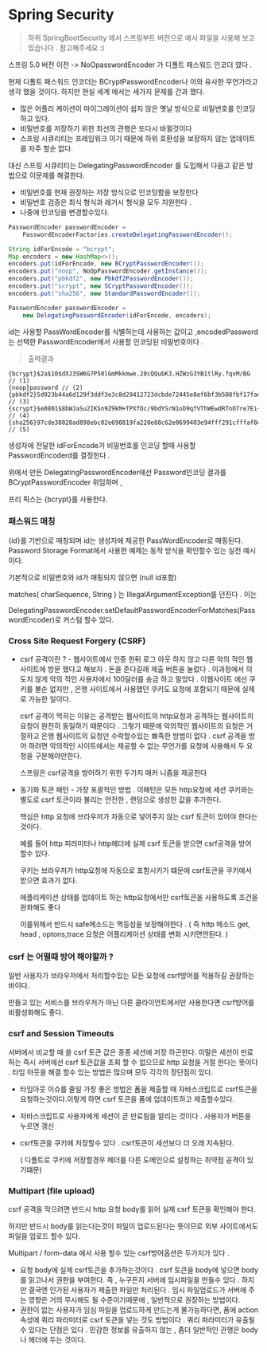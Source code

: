 # Spring Security
> 하위 SpringBootSecurity 에서 스프링부트 버전으로 예시 파일을 사용해 보고 있습니다 . 참고해주세요 :)

스프링 5.0 버전 이전 -> NoOpasswordEncoder 가 디폴트 패스워드 인코더 였다 .

현재 디폴트 패스워드 인코더는 BCryptPasswordEncoder나 이와 유사한 무언가라고 생각 했을 것이다. 하지만 현실 세계 에서는 세가지 문제를 간과 했다.

- 많은 어플리 케이션이 마이그레이션이 쉽지 않은 옛날 방식으로 비밀번호를 인코딩 하고 있다.
- 비밀번호를 저장하기 위한 최선의 관행은 또다시 바뀔것이다
- 스프링 시큐리티는 프레임워크 이기 때문에 하위 호환성을 보장하지 않는 업데이트를 자주 할순 없다.

대신 스프링 시큐리티는 DelegatingPasswordEncoder 를 도입해서 다음고 같은 방법으로 이문제를 해결한다.

- 비밀번호를 현재 권장하는 저장 방식으로 인코딩함을 보장한다
- 비밀번호 검증은 최식 형식과 레거시 형식을 모두 지원한다 .
- 나중에 인코딩을 변경할수있다.

```java
PasswordEncoder passwordEncoder =
    PasswordEncoderFactories.createDelegatingPasswordEncoder();
```

```java
String idForEncode = "bcrypt";
Map encoders = new HashMap<>();
encoders.put(idForEncode, new BCryptPasswordEncoder());
encoders.put("noop", NoOpPasswordEncoder.getInstance());
encoders.put("pbkdf2", new Pbkdf2PasswordEncoder());
encoders.put("scrypt", new SCryptPasswordEncoder());
encoders.put("sha256", new StandardPasswordEncoder());

PasswordEncoder passwordEncoder =
    new DelegatingPasswordEncoder(idForEncode, encoders);
```

id는 사용할 PassWordEncoder를 식별하는데 사용하는 값이고 ,encodedPassword는 선택한 PasswordEncoder에서 사용할 인코딩된 비밀번호이다 . 

> 출력결과 

```
{bcrypt}$2a$10$dXJ3SW6G7P50lGmMkkmwe.20cQQubK3.HZWzG3YB1tlRy.fqvM/BG // (1)
{noop}password // (2)
{pbkdf2}5d923b44a6d129f3ddf3e3c8d29412723dcbde72445e8ef6bf3b508fbf17fa4ed4d6b99ca763d8dc // (3)
{scrypt}$e0801$8bWJaSu2IKSn9Z9kM+TPXfOc/9bdYSrN1oD9qfVThWEwdRTnO7re7Ei+fUZRJ68k9lTyuTeUp4of4g24hHnazw==$OAOec05+bXxvuu/1qZ6NUR+xQYvYv7BeL1QxwRpY5Pc= // (4)
{sha256}97cde38028ad898ebc02e690819fa220e88c62e0699403e94fff291cfffaf8410849f27605abcbc0 // (5)
```

생성자에 전달한 idForEncode가 비밀번호를 인코딩 할때 사용할 PasswordEncoderd를 결정한다 .

위에서 만든 DelegatingPasswordEncoder에선 Password인코딩 결과를 BCryptPasswordEncoder 위임하며 ,

프리 픽스는 {bcrypt}를 사용한다.

### 패스워드 매칭

{id}를 기반으로 매칭되며 id는 생성자에 제공한 PassWordEncoder로 매핑된다. Password Storage Format에서 사용한 예제는 동작 방식을 확인할수 있는 실전 예시이다.

기본적으로 비밀번호와 id가 매핑되지 않으면 (null id포함) 

matches( charSequence, String ) 는 IllegalArgumentException를 던진다 . 이는

DelegatingPasswordEncoder.setDefaultPasswordEncoderForMatches(PasswordEncoder)로 커스텀 할수 있다.

### Cross Site Request Forgery (CSRF)

- csrf 공격이란 ?  - 웹사이트에서 인증 한뒤 로그 아웃 하지 않고 다른 악의 적인 웹 사이트에 방문 했다고 해보자 . 돈을 준다길래 제출 버튼을 눌렀다 . 이과정에서 의도치 않게 악의 적인 사용자에서 100달러를 송금 하고 말았다 . 이웹사이트 에선 쿠키를 볼순 없지만 , 은행 사이트에서 사용했던 쿠키도 요청에 포함되기 때문에 실제로 가능한 일이다.

  csrf 공격이 먹히는 이유는 공격받는 웹사이트의 http요청과 공격하는 웹사이트의 요청이 완전히 동일하기 때문이다 . 그렇기 때문에 악의적인 웹사이트의 요청은 거절하고 은행 웹사이트의 요청만 수락할수있는 뾰족한 방법이 없다 . csrf 공격을 방어 하려면 악의적인 사이트에서는 제공할 수 없는 무언가를 요청에 사용해서 두 요청을 구분해야만한다.

  스프링은 csrf공격을 방어하기 위한 두가지 매커 니즘을 제공한다

- 동기화 토큰 패턴 - 가장 포괄적인 방법 . 이패턴은 모든 http요청에 세션 쿠키와는 별도로 csrf 토큰이라 불리는 안전한 , 랜덤으로 생성한 값을 추가한다.

  핵심은 http 요청에 브라우저가 자동으로 넣어주지 않는 csrf 토큰이 있어야 한다는 것이다. 

  예를 들어 http 피러미터나 http헤더에 실제 csrf 토큰을 받으면 csrf공격을 방어 할수 있다.

  쿠키는 브라우저가 http요청에 자동으로 포함시키기 떄문에 csrf토큰을 쿠키에서 받으면 효과가 없다.

  애플리케이션 상태를 업데이트 하는 http요청에서만 csrf토큰을 사용하도록 조건을 완화해도 좋다

  이를위해서 반드시 safe메소드는 멱등성을 보장해야한다 . ( 즉 http 메소드 get, head , optons,trace 요청은 어플리케이션 상태를 변화 시키면안된다. )

### csrf 는 어떨때 방어 해야할까 ?

일반 사용자가 브라우저에서 처리할수있는 모든 요청에 csrf방어를 적용하길 권장하는 바이다.

만들고 있는 서비스를 브라우저가 아닌 다른 클라이언트에서만 사용한다면 csrf방어를 비활성화해도 좋다.

### csrf and Session Timeouts

서버에서 비교할 때 쓸 csrf 토큰 값은 종종 세션에 저장 하곤한다. 이말은 세션이 만료하는 즉시 서버에선 csrf 토큰값을 조회 할 수 없으므로 http 요청을 거절 한다는 뜻이다 . 타임 아웃을 해결 할수 있는 방법은 많으며 모두 각각의 장단점이 있다.

- 타임아웃 이슈를 줄일 가장 좋은 방법은 폼을 제출할 때 자바스크립트로 csrf토큰을 요청하는것이다.이렇게 하면 csrf 토큰을 폼에 업데이트하고 제출할수있다.

- 자바스크립트로 사용자에게 세션이 곧 만료됨을 알리는 것이다 . 사용자가 버튼을 누르면 갱신

- csrf토큰을 쿠키에 저장할수 있다 . csrf토큰이 세션보다 더 오래 지속된다.

  ( 디폴트로 쿠키에 저장할경우 헤더를 다른 도메인으로 설정하는 취약점 공격이 있기떄문)

### Multipart (file upload)

csrf 공격을 막으려면 반드시 http 요청 body를 읽어 실제 csrf 토큰을 확인해야 한다. 

하지만 반드시 body를 읽는다는것이 파일이 업로드된다는 뜻이므로 외부 사이트에서도 파일을 업로드 할수 있다.

Multipart / form-data 에서 사용 할수 있는 csrf방어옵션은 두가지가 있다 .

- 요청 body에 실제 csrf토큰을 추가하는것이다 . csrf 토큰을 body에 넣으면 body를 읽고나서 권한을 부여한다. 즉 , 누구든지 서버에 임시파일을 만들수 있다 . 하지만 결국엔 인가된 사용자가 제출한 파일만 처리된다 . 임시 파일업로드가 서버에 주는 영향은 거의 무시해도 될 수준이기때문에 , 일반적으로 권장하는 방법이다.
- 권한이 없는 사용자가 임심 파일을 업로드하게 만드는게 불가능하다면, 폼에 action 속성에 쿼리 파라미터로 csrf 토큰을 넣는 것도 방법이다 . 쿼리 파라미터가 유출될수 있다는 단점은 있다 . 민감한 정보를 유출하지 않는 , 좀더 일반적인 관행은 body나 헤더에 두는 것이다.
